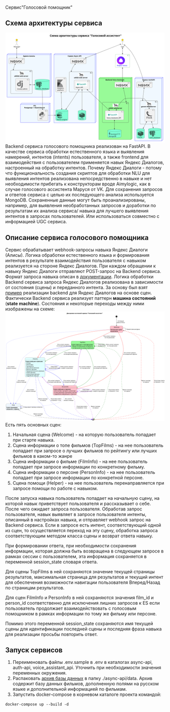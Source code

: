 Сервис"Голосовой помощник"

## Схема архитектуры сервиса
![Схема архитектуры сервиса нотификации](./docs/architecture/service_architecture_v2.svg)
Backend сервиса голосового помощника реализован на FastAPI.
В качестве сервиса обработки естественного языка и выявления намерений, интентов (intents) пользователя, а также 
frontend для взаимодействия с пользователем применяется навык Яндекс Диалогов, настроенный на обработку интентов.
Почему Яндекс Диалоги - потому что функциональность создания скриптов для обработки NLU для выявления интентов 
реализована непосредственно в навыке и нет необходимости прибегать к конструкторам вроде Aimylogic, как в случае 
голосового ассистента Маруся от VK.
Для сохранения запросов и ответов сервиса с целью их последующего анализа используется MongoDB. Сохраненные данные могут
быть проанализированы, например, для выявления необработанных запросов и доработки по результатам их анализа сервиса/
навыка для лучшего выявления интентов в запросах пользователей. Или использоваться совместно с информацией UGC сервиса.

## Описание сервиса голосового помощника
Сервис обрабатывает webhook-запросы навыка Яндекс Диалоги (Алисы).
Логика обработки естественного языка и формирования интентов в результате взаимодействия пользователя с навыком 
реализуется на стороне Яндекс Диалогов.
При каждом обращении к навыку Яндекс Диалоги отправляют POST-запрос на Backend сервиса. Формат запроса навыка описан в 
[документации](https://yandex.ru/dev/dialogs/alice/doc/request.html).
Логика обработки Backend сервиса запроса Яндекс Диалогов реализована в зависимости от состояния (сцены) и 
переданного интента. За основу был взят [пример](https://github.com/yandex/alice-skills/tree/master/python/scenes) 
реализации backend для Яндекс Диалогов на основе сцен.
Фактически Backend сервиса реализует паттерн **машина состояний** (**state machine**).
Состояния и некоторые переходы между ними изображены на схеме:
![Диаграмма состояний](./docs/state_diagram/alice_scene.svg)
Есть пять основных сцен:
1. Начальная сцена (Welcome) - на которую пользователь попадает при старте навыка.
2. Сцена информации о топе фильмов (TopFilms) - на нее пользователь попадает при запросе о лучших фильмов по рейтингу или
лучших фильмов в каком-то жанре
3. Сцена информации о фильме (FilmInfo) - на нее пользователь попадает при запросе информации по конкретному фильму.
4. Сцена информации о персоне (PersonInfo) - на нее пользователь попадает при запросе информации по конкретной персоне.
5. Сцена помощи (Helper) - на нее пользователь перенаправляется при запросе помощи по работе с навыком.

После запуска навыка пользователь попадает на начальную сцену, на которой навык приветствует пользователя и рассказывает 
о себе. После чего ожидает запроса пользователя. Обработав запрос пользователя, навык выявляет в запросе пользователя 
интенты, описанный в настройках навыка, и отправляет webhook запрос на Backend сервиса. Если в запросе есть интент, 
соответствующий одной из сцен, то осуществляется переход на эту сцену, обработка запроса соответствующим методом класса 
сцены и возврат ответа навыку. 

При формировании ответа, при необходимости сохранения информации, которая должна быть возвращена в следующем запросе в 
рамках сессии с пользователем, эта информация сохраняется в переменной session_state словаря ответа.

Для сцены TopFilms в ней сохраняются значение текущей страницы результатов, максимальная страница для результатов 
и текущий интент для обеспечения возможности навигации пользователя Вперед/Назад по страницам результатов.

Для сцен FilmInfo и PersonInfo в ней сохраняются значения film_id и person_id соответственно для исключения лишних 
запросов к ES если пользователь продолжает взаимодействовать с голосовым помощником в рамках информации по тому же 
фильму или персоне.

Помимо этого переменной session_state сохраняются имя текущей сцены для идентификации последней сцены и последняя фраза 
навыка для реализации просьбы повторить ответ.

## Запуск сервисов

1. Переименовать файлы .env.sample в .env в каталогах async-api, auth-api, voice_assistant_api. Уточнить при необходимости 
значения переменных окружения.
2. Распаковать [архив базы данных](./async-api/data.rar) в папку ./async-api/data. Архив содержит базу данных фильмов, 
дополненную полями на русском языке и дополнительной информацией по фильмам.
3. Запустить docker-compose в корневом каталоге проекта командой:
```shell
docker-compose up --build -d
```





